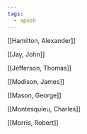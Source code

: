 ```yaml
---
tags:
  - apush
---
```

[[Hamilton, Alexander]]

[[Jay, John]]

[[Jefferson, Thomas]]

[[Madison, James]]

[[Mason, George]]

[[Montesquieu, Charles]]

[[Morris, Robert]]
